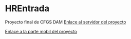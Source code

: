 # HREntrada
Proyecto final de CFGS DAM
[Enlace al servidor del proyecto](https://github.com/Trope16121980/ServerHREntrada)

[Enlace a la parte mobil del proyecto](https://github.com/Trope16121980/ServerHREntrada)
